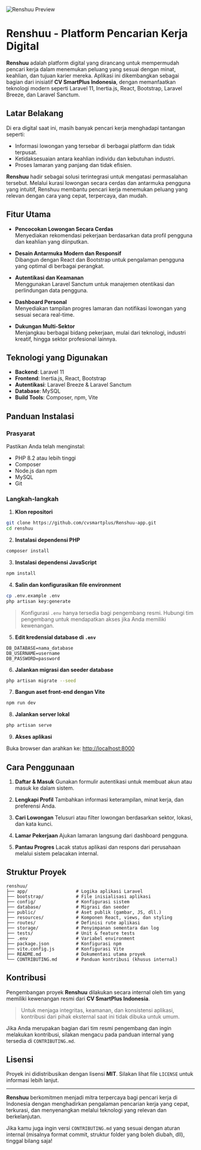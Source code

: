 <img src="https://github.com/user-attachments/assets/653a2601-28e4-4580-8286-17a35e828be1" alt="Renshuu Preview" />

# Renshuu - Platform Pencarian Kerja Digital

**Renshuu** adalah platform digital yang dirancang untuk mempermudah pencari kerja dalam menemukan peluang yang sesuai dengan minat, keahlian, dan tujuan karier mereka. Aplikasi ini dikembangkan sebagai bagian dari inisiatif **CV SmartPlus Indonesia**, dengan memanfaatkan teknologi modern seperti Laravel 11, Inertia.js, React, Bootstrap, Laravel Breeze, dan Laravel Sanctum.

## Latar Belakang

Di era digital saat ini, masih banyak pencari kerja menghadapi tantangan seperti:

- Informasi lowongan yang tersebar di berbagai platform dan tidak terpusat.
- Ketidaksesuaian antara keahlian individu dan kebutuhan industri.
- Proses lamaran yang panjang dan tidak efisien.

**Renshuu** hadir sebagai solusi terintegrasi untuk mengatasi permasalahan tersebut. Melalui kurasi lowongan secara cerdas dan antarmuka pengguna yang intuitif, Renshuu membantu pencari kerja menemukan peluang yang relevan dengan cara yang cepat, terpercaya, dan mudah.

## Fitur Utama

- **Pencocokan Lowongan Secara Cerdas**  
  Menyediakan rekomendasi pekerjaan berdasarkan data profil pengguna dan keahlian yang diinputkan.

- **Desain Antarmuka Modern dan Responsif**  
  Dibangun dengan React dan Bootstrap untuk pengalaman pengguna yang optimal di berbagai perangkat.

- **Autentikasi dan Keamanan**  
  Menggunakan Laravel Sanctum untuk manajemen otentikasi dan perlindungan data pengguna.

- **Dashboard Personal**  
  Menyediakan tampilan progres lamaran dan notifikasi lowongan yang sesuai secara real-time.

- **Dukungan Multi-Sektor**  
  Menjangkau berbagai bidang pekerjaan, mulai dari teknologi, industri kreatif, hingga sektor profesional lainnya.

## Teknologi yang Digunakan

- **Backend**: Laravel 11
- **Frontend**: Inertia.js, React, Bootstrap
- **Autentikasi**: Laravel Breeze & Laravel Sanctum
- **Database**: MySQL
- **Build Tools**: Composer, npm, Vite

## Panduan Instalasi

### Prasyarat

Pastikan Anda telah menginstal:

- PHP 8.2 atau lebih tinggi
- Composer
- Node.js dan npm
- MySQL
- Git

### Langkah-langkah

1. **Klon repositori**

```bash
git clone https://github.com/cvsmartplus/Renshuu-app.git
cd renshuu
````

2. **Instalasi dependensi PHP**

```bash
composer install
```

3. **Instalasi dependensi JavaScript**

```bash
npm install
```

4. **Salin dan konfigurasikan file environment**

```bash
cp .env.example .env
php artisan key:generate
```

> Konfigurasi `.env` hanya tersedia bagi pengembang resmi. Hubungi tim pengembang untuk mendapatkan akses jika Anda memiliki kewenangan.

5. **Edit kredensial database di `.env`**

```
DB_DATABASE=nama_database
DB_USERNAME=username
DB_PASSWORD=password
```

6. **Jalankan migrasi dan seeder database**

```bash
php artisan migrate --seed
```

7. **Bangun aset front-end dengan Vite**

```bash
npm run dev
```

8. **Jalankan server lokal**

```bash
php artisan serve
```

9. **Akses aplikasi**

Buka browser dan arahkan ke: [http://localhost:8000](http://localhost:8000)

## Cara Penggunaan

1. **Daftar & Masuk**
   Gunakan formulir autentikasi untuk membuat akun atau masuk ke dalam sistem.

2. **Lengkapi Profil**
   Tambahkan informasi keterampilan, minat kerja, dan preferensi Anda.

3. **Cari Lowongan**
   Telusuri atau filter lowongan berdasarkan sektor, lokasi, dan kata kunci.

4. **Lamar Pekerjaan**
   Ajukan lamaran langsung dari dashboard pengguna.

5. **Pantau Progres**
   Lacak status aplikasi dan respons dari perusahaan melalui sistem pelacakan internal.

## Struktur Proyek

```
renshuu/
├── app/                  # Logika aplikasi Laravel
├── bootstrap/            # File inisialisasi aplikasi
├── config/               # Konfigurasi sistem
├── database/             # Migrasi dan seeder
├── public/               # Aset publik (gambar, JS, dll.)
├── resources/            # Komponen React, views, dan styling
├── routes/               # Definisi rute aplikasi
├── storage/              # Penyimpanan sementara dan log
├── tests/                # Unit & feature tests
├── .env                  # Variabel environment
├── package.json          # Konfigurasi npm
├── vite.config.js        # Konfigurasi Vite
├── README.md             # Dokumentasi utama proyek
└── CONTRIBUTING.md       # Panduan kontribusi (khusus internal)
```

## Kontribusi

Pengembangan proyek **Renshuu** dilakukan secara internal oleh tim yang memiliki kewenangan resmi dari **CV SmartPlus Indonesia**.

> Untuk menjaga integritas, keamanan, dan konsistensi aplikasi, kontribusi dari pihak eksternal saat ini tidak dibuka untuk umum.

Jika Anda merupakan bagian dari tim resmi pengembang dan ingin melakukan kontribusi, silakan mengacu pada panduan internal yang tersedia di `CONTRIBUTING.md`.

## Lisensi

Proyek ini didistribusikan dengan lisensi **MIT**. Silakan lihat file `LICENSE` untuk informasi lebih lanjut.

---

**Renshuu** berkomitmen menjadi mitra terpercaya bagi pencari kerja di Indonesia dengan menghadirkan pengalaman pencarian kerja yang cepat, terkurasi, dan menyenangkan melalui teknologi yang relevan dan berkelanjutan.

Jika kamu juga ingin versi `CONTRIBUTING.md` yang sesuai dengan aturan internal (misalnya format commit, struktur folder yang boleh diubah, dll), tinggal bilang saja!
